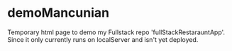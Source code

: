 # demoMancunian
Temporary html page to demo my Fullstack repo 'fullStackRestarauntApp'. Since it only currently runs on localServer and isn't yet deployed.
